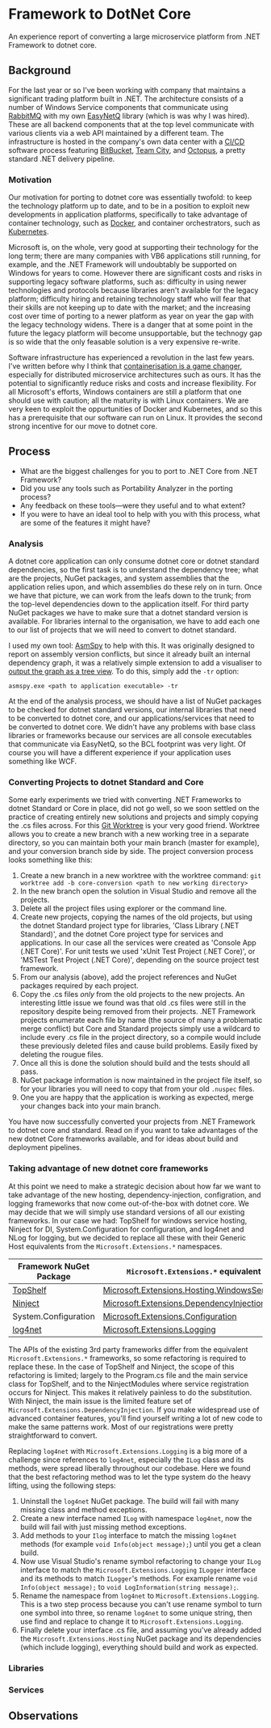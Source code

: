 # Framework to DotNet Core
An experience report of converting a large microservice platform from .NET Framework to dotnet core.

## Background
For the last year or so I've been working with company that maintains a significant trading platform built in .NET. The architecture consists of a number of Windows Service components that communicate using [RabbitMQ](https://www.rabbitmq.com/) with my own [EasyNetQ](https://easynetq.com/) library (which is was why I was hired). These are all backend components that at the top level communicate with various clients via a web API maintained by a different team. The infrastructure is hosted in the company's own data center with a [CI/CD](https://en.wikipedia.org/wiki/Continuous_delivery) software process featuring [BitBucket](https://www.atlassian.com/software/bitbucket), [Team City](https://www.jetbrains.com/teamcity/), and [Octopus](https://octopus.com/), a pretty standard .NET delivery pipeline.

### Motivation
Our motivation for porting to dotnet core was essentially twofold: to keep the technology platform up to date, and to be in a position to exploit new developments in application platforms, specifically to take advantage of container technology, such as [Docker](https://www.docker.com/), and container orchestrators, such as [Kubernetes](https://kubernetes.io/).

Microsoft is, on the whole, very good at supporting their technology for the long term; there are many companies with VB6 applications still running, for example, and the .NET Framework will undoubtably be supported on Windows for years to come. However there are significant costs and risks in supporting legacy software platforms, such as: difficulty in using newer technologies and protocols because libraries aren't available for the legacy platform; difficulty hiring and retaining technology staff who will fear that their skills are not keeping up to date with the market; and the increasing cost over time of porting to a newer platform as year on year the gap with the legacy technology widens. There is a danger that at some point in the future the legacy platform will become unsupportable, but the technogy gap is so wide that the only feasable solution is a very expensive re-write.

Software infrastructure has experienced a revolution in the last few years. I've written before why I think that [containerisation is a game changer](http://mikehadlow.blogspot.com/2019/01/why-containers-are-game-changer-for.html), especially for distributed microservice architectures such as ours. It has the potential to significantly reduce risks and costs and increase flexibility. For all Microsoft's efforts, Windows containers are still a platform that one should use with caution; all the maturity is with Linux containers. We are very keen to exploit the oppurtunities of Docker and Kubernetes, and so this has a prerequisite that our software can run on Linux. It provides the second strong incentive for our move to dotnet core.

## Process

* What are the biggest challenges for you to port to .NET Core from .NET Framework?
* Did you use any tools such as Portability Analyzer in the porting process?
* Any feedback on these tools—were they useful and to what extent?
* If you were to have an ideal tool to help with you with this process, what are some of the features it might have?

### Analysis
A dotnet core application can only consume dotnet core or dotnet standard dependencies, so the first task is to understand the dependency tree; what are the projects, NuGet packages, and system assemblies that the application relies upon, and which assemblies do these rely on in turn. Once we have that picture, we can work from the leafs down to the trunk; from the top-level dependencies down to the application itself. For third party NuGet packages we have to make sure that a dotnet standard version is available. For libraries internal to the organisation, we have to add each one to our list of projects that we will need to convert to dotnet standard.

I used my own tool: [AsmSpy](https://github.com/mikehadlow/AsmSpy) to help with this. It was originally designed to report on assembly version conflicts, but since it already built an internal dependency graph, it was a relatively simple extension to add a visualiser to [output the graph as a tree view](https://github.com/mikehadlow/AsmSpy/commit/f60398a78edea988ccee8a8459c2a492537e04bf). To do this, simply add the `-tr` option:

```asmspy.exe <path to application executable> -tr```

At the end of the analysis process, we should have a list of NuGet packages to be checked for dotnet standard versions, our internal libraries that need to be converted to dotnet core, and our applications/services that need to be converted to dotnet core. We didn't have any problems with base class libraries or frameworks because our services are all console executables that communicate via EasyNetQ, so the BCL footprint was very light. Of course you will have a different experience if your application uses something like WCF.

### Converting Projects to dotnet Standard and Core
Some early experiments we tried with converting .NET Frameworks to dotnet Standard or Core in place, did not go well, so we soon settled on the practice of creating entirely new solutions and projects and simply copying the .cs files across. For this [Git Worktree](https://git-scm.com/docs/git-worktree) is your very good friend. Worktree allows you to create a new branch with a new working tree in a separate directory, so you can maintain both your main branch (master for example), and your conversion branch side by side. The project conversion process looks something like this:

1. Create a new branch in a new worktree with the worktree command: `git worktree add -b core-conversion <path to new working directory>`
2. In the new branch open the solution in Visual Studio and remove all the projects.
3. Delete all the project files using explorer or the command line.
4. Create new projects, copying the names of the old projects, but using the dotnet Standard project type for libraries, 'Class Library (.NET Standard)', and the dotnet Core project type for services and applications. In our case all the services were created as 'Console App (.NET Core)'. For unit tests we used 'xUnit Test Project (.NET Core)', or 'MSTest Test Project (.NET Core)', depending on the source project test framework.
5. From our analysis (above), add the project references and NuGet packages required by each project.
6. Copy the .cs files _only_ from the old projects to the new projects. An interesting little issue we found was that old .cs files were still in the repository despite being removed from their projects. .NET Framework projects enumerate each file by name (the source of many a problematic merge conflict) but Core and Standard projects simply use a wildcard to include every .cs file in the project directory, so a compile would include these previously deleted files and cause build problems. Easily fixed by deleting the rougue files.
7. Once all this is done the solution should build and the tests should all pass.
8. NuGet package information is now maintained in the project file itself, so for your libraries you will need to copy that from your old `.nuspec` files.
9. One you are happy that the application is working as expected, merge your changes back into your main branch.

You have now successfully converted your projects from .NET Framework to dotnet core and standard. Read on if you want to take advantages of the new dotnet Core frameworks available, and for ideas about build and deployment pipelines.

### Taking advantage of new dotnet core frameworks
At this point we need to make a strategic decision about how far we want to take advantage of the new hosting, dependency-injection, configration, and logging frameworks that now come out-of-the-box with dotnet core. We may decide that we will simply use standard versions of all our existing frameworks. In our case we had: TopShelf for windows service hosting, Ninject for DI, System.Configuration for configuration, and log4net and NLog for logging, but we decided to replace all these with their Generic Host equivalents from the `Microsoft.Extensions.*` namespaces.

Framework NuGet Package | `Microsoft.Extensions.*` equivalent
--- | ---
[TopShelf](http://topshelf-project.com/) | [Microsoft.Extensions.Hosting.WindowsServices](https://www.nuget.org/packages/Microsoft.Extensions.Hosting.WindowsServices)
[Ninject](http://www.ninject.org/) | [Microsoft.Extensions.DependencyInjection](https://www.nuget.org/packages/Microsoft.Extensions.DependencyInjection/)
System.Configuration | [Microsoft.Extensions.Configuration](https://www.nuget.org/packages/Microsoft.Extensions.Configuration/)
[log4net](https://logging.apache.org/log4net/) | [Microsoft.Extensions.Logging](https://www.nuget.org/packages/Microsoft.Extensions.Logging/)

The APIs of the existing 3rd party frameworks differ from the equivalent `Microsoft.Extensions.*` frameworks, so some refactoring is required to replace these. In the case of TopShelf and Ninject, the scope of this refactoring is limited; largely to the Program.cs file and the main service class for TopShelf, and to the NinjectModules where service registration occurs for Ninject. This makes it relatively painless to do the substitution. With Ninject, the main issue is the limited feature set of `Microsoft.Extensions.DependencyInjection`. If you make widespread use of advanced container features, you'll find yourself writing a lot of new code to make the same patterns work. Most of our registrations were pretty straightforward to convert.

Replacing `log4net` with `Microsoft.Extensions.Logging` is a big more of a challenge since references to `log4net`, especially the `ILog` class and its methods, were spread liberally throughout our codebase. Here we found that the best refactoring method was to let the type system do the heavy lifting, using the following steps:

1. Uninstall the `log4net` NuGet package. The build will fail with many missing class and method exceptions.
2. Create a new interface named `ILog` with namespace `log4net`, now the build will fail with just missing method exceptions.
3. Add methods to your `Ilog` interface to match the missing `log4net` methods  (for example `void Info(object message);`) until you get a clean build.
4. Now use Visual Studio's rename symbol refactoring to change your `ILog` interface to match the `Microsoft.Extensions.Logging` `ILogger` interface and its methods to match `ILogger`'s methods. For example rename `void Info(object message);` to `void LogInformation(string message);`.
5. Rename the namespace from `log4net` to `Microsoft.Extensions.Logging`. This is a two step process because you can't use rename symbol to turn one symbol into three, so rename `log4net` to some unique string, then use find and replace to change it to `Microsoft.Extensions.Logging`.
6. Finally delete your interface .cs file, and assuming you've already added the `Microsoft.Extensions.Hosting` NuGet package and its dependencies (which include logging), everything should build and work as expected. 

### Libraries

### Services

## Observations

